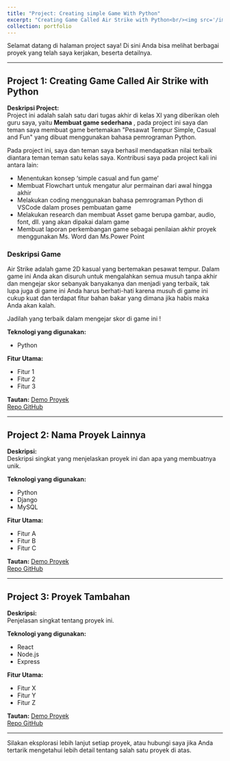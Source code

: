 ```yaml
---
title: "Project: Creating simple Game With Python"
excerpt: "Creating Game Called Air Strike with Python<br/><img src='/images/Airstrike-logo.png'>"
collection: portfolio
---
```


Selamat datang di halaman project saya! Di sini Anda bisa melihat berbagai proyek yang telah saya kerjakan, beserta detailnya.

---

## Project 1: **Creating Game Called Air Strike with Python**
**Deskripsi Project:**  
Project ini adalah salah satu dari tugas akhir di kelas XI yang diberikan oleh guru saya, yaitu **Membuat game sederhana** , pada project ini saya dan teman saya membuat game bertemakan "Pesawat Tempur Simple, Casual and Fun" yang dibuat menggunakan bahasa pemrograman Python.

Pada project ini, saya dan teman saya berhasil mendapatkan nilai terbaik diantara teman teman satu kelas saya. Kontribusi saya pada project kali ini antara lain:
- Menentukan konsep ‘simple casual and fun game’
- Membuat Flowchart untuk mengatur alur permainan dari awal hingga akhir
- Melakukan coding menggunakan bahasa pemrograman Python di VSCode dalam proses pembuatan game
- Melakukan research dan membuat Asset game berupa gambar, audio, font, dll. yang akan dipakai dalam game
- Membuat laporan perkembangan game sebagai penilaian akhir proyek menggunakan Ms. Word dan Ms.Power Point



### Deskripsi Game

Air Strike adalah game 2D kasual yang bertemakan pesawat tempur. Dalam game ini Anda akan disuruh untuk mengalahkan semua musuh tanpa akhir dan mengejar skor sebanyak banyakanya dan menjadi yang terbaik, tak lupa juga di game ini Anda harus berhati-hati karena musuh di game ini cukup kuat dan terdapat fitur bahan bakar yang dimana jika habis maka Anda akan kalah. 

Jadilah yang terbaik dalam mengejar skor di game ini !

**Teknologi yang digunakan:**  
- Python

**Fitur Utama:**
- Fitur 1
- Fitur 2
- Fitur 3

**Tautan:**
[Demo Proyek](https://link-ke-demo.com)  
[Repo GitHub](https://github.com/gantengjanuar/Airstrike)

---

## Project 2: **Nama Proyek Lainnya**
**Deskripsi:**  
Deskripsi singkat yang menjelaskan proyek ini dan apa yang membuatnya unik.

**Teknologi yang digunakan:**  
- Python
- Django
- MySQL

**Fitur Utama:**
- Fitur A
- Fitur B
- Fitur C

**Tautan:**
[Demo Proyek](https://link-ke-demo-lainnya.com)  
[Repo GitHub](https://github.com/username/repo-lainnya)

---

## Project 3: **Proyek Tambahan**
**Deskripsi:**  
Penjelasan singkat tentang proyek ini.

**Teknologi yang digunakan:**  
- React
- Node.js
- Express

**Fitur Utama:**
- Fitur X
- Fitur Y
- Fitur Z

**Tautan:**
[Demo Proyek](https://link-ke-demo-tambahan.com)  
[Repo GitHub](https://github.com/username/repo-tambahan)

---

Silakan eksplorasi lebih lanjut setiap proyek, atau hubungi saya jika Anda tertarik mengetahui lebih detail tentang salah satu proyek di atas.